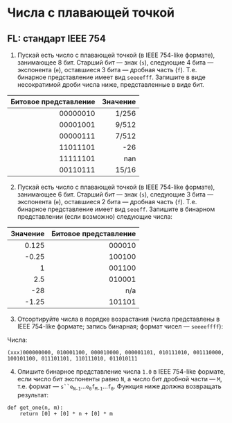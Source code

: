 # Числа с плавающей точкой
## FL: стандарт IEEE 754
1. Пускай есть число с плавающей точкой (в IEEE 754-like формате), занимающее 8 бит.
   Старший бит — знак (`s`), следующие 4 бита — экспонента (`e`), оставшиеся 3 бита — дробная часть (`f`).
   T.е. бинарное представление имеет вид `seeeefff`.
   Запишите в виде несократимой дроби числа ниже, представленные в виде бит.

|Битовое представление|Значение|
|--------------------:|-------:|
|             00000010|   1/256|
|             00001001|   9/512|
|             00000111|   7/512|
|             11011101|     -26|
|             11111101|     nan|
|             00110111|   15/16|

2. Пускай есть число с плавающей точкой (в IEEE 754-like формате), занимающее 6 бит.
   Старший бит — знак (`s`), следующие 3 бита — экспонента (`e`), оставшиеся 2 бита — дробная часть (`f`).
   T.е. бинарное представление имеет вид `seeeff`.
   Запишите в бинарном представлении (если возможно) следующие числа:

|Значение|Битовое представление|
|-------:|--------------------:|
|   0.125|               000010|
|   -0.25|               100100|
|       1|               001100|
|     2.5|               010001|
|     -28|                  n/a|
|   -1.25|               101101|

3. Отсортируйте числа в порядке возрастания (числа представлены в IEEE 754-like формате; запись бинарная; формат чисел — `seeeeffff`):

Числа:
```
(xxx)000000000, 010001100, 000010000, 000001101, 010111010, 001110000, 100101100, 011101101, 110111010, 011010111
```

4. Опишите бинарное представление числа `1.0` в IEEE 754-like формате, если число бит экспоненты равно `N`, a число бит дробной части — `M`,
   т.е. формат — `s``e`<sub>`N-1`</sub>...`e`<sub>`0`</sub>`f`<sub>`M-1`</sub>...`f`<sub>`0`</sub>.
   Функция ниже должна возвращать результат:

```
def get_one(n, m):
    return [0] + [0] * n + [0] * m
```
